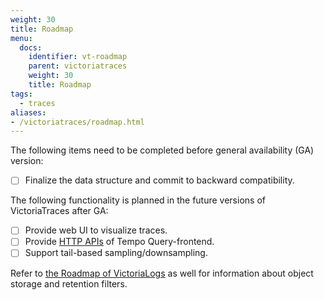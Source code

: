 ```yaml
---
weight: 30
title: Roadmap
menu:
  docs:
    identifier: vt-roadmap
    parent: victoriatraces
    weight: 30
    title: Roadmap
tags:
  - traces
aliases:
- /victoriatraces/roadmap.html
---
```


The following items need to be completed before general availability (GA) version:
- [ ] Finalize the data structure and commit to backward compatibility.

The following functionality is planned in the future versions of VictoriaTraces after GA:
- [ ] Provide web UI to visualize traces.
- [ ] Provide [HTTP APIs](https://grafana.com/docs/tempo/latest/api_docs/) of Tempo Query-frontend.
- [ ] Support tail-based sampling/downsampling.

Refer to [the Roadmap of VictoriaLogs](https://docs.victoriametrics.com/victorialogs/roadmap/#) as well for information 
about object storage and retention filters. 